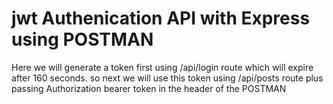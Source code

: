 # jwt Authenication API with Express using POSTMAN

Here we will generate a token first using /api/login route which will expire after 160 seconds. so next we will use this token using /api/posts route plus passing Authorization bearer token in the header of the POSTMAN

